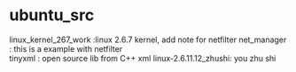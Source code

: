 ubuntu_src
==========

linux_kernel_267_work :linux 2.6.7 kernel, add note for netfilter 
net_manager : this is a example with netfilter  
tinyxml  : open source lib from C++ xml
linux-2.6.11.12_zhushi:   you zhu shi

